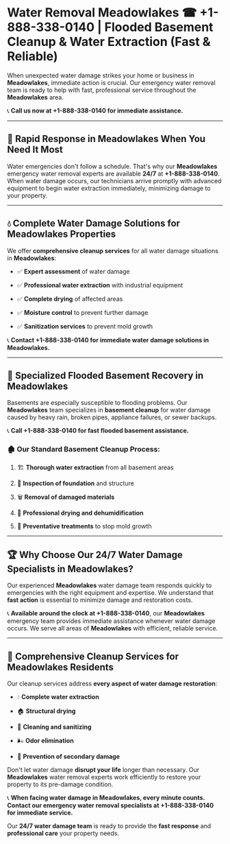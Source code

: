 # Water Removal Meadowlakes ☎ +1-888-338-0140 | Flooded Basement Cleanup & Water Extraction (Fast & Reliable)

When unexpected water damage strikes your home or business in **Meadowlakes**, immediate action is crucial. Our emergency water removal team is ready to help with fast, professional service throughout the **Meadowlakes** area. 

📞 **Call us now at +1-888-338-0140 for immediate assistance.**
---
## 🚀 Rapid Response in Meadowlakes When You Need It Most
Water emergencies don't follow a schedule. That's why our **Meadowlakes** emergency water removal experts are available **24/7** at **+1-888-338-0140**. When water damage occurs, our technicians arrive promptly with advanced equipment to begin water extraction immediately, minimizing damage to your property.
---
## 💧 Complete Water Damage Solutions for Meadowlakes Properties
We offer **comprehensive cleanup services** for all water damage situations in **Meadowlakes**:
- ✅ **Expert assessment** of water damage  
- ✅ **Professional water extraction** with industrial equipment  
- ✅ **Complete drying** of affected areas  
- ✅ **Moisture control** to prevent further damage  
- ✅ **Sanitization services** to prevent mold growth  
📞 **Contact +1-888-338-0140 for immediate water damage solutions in Meadowlakes.**
---
## 🌊 Specialized Flooded Basement Recovery in Meadowlakes
Basements are especially susceptible to flooding problems. Our **Meadowlakes** team specializes in **basement cleanup** for water damage caused by heavy rain, broken pipes, appliance failures, or sewer backups. 
📞 **Call +1-888-338-0140 for fast flooded basement assistance.**
### 🏚️ Our Standard Basement Cleanup Process:
1. 🏗️ **Thorough water extraction** from all basement areas  
2. 🔎 **Inspection of foundation** and structure  
3. 🗑️ **Removal of damaged materials**  
4. 💨 **Professional drying and dehumidification**  
5. 🚫 **Preventative treatments** to stop mold growth  
---
## 🏆 Why Choose Our 24/7 Water Damage Specialists in Meadowlakes?
Our experienced **Meadowlakes** water damage team responds quickly to emergencies with the right equipment and expertise. We understand that **fast action** is essential to minimize damage and restoration costs.
📞 **Available around the clock at +1-888-338-0140**, our **Meadowlakes** emergency team provides immediate assistance whenever water damage occurs. We serve all areas of **Meadowlakes** with efficient, reliable service.
---
## 🧹 Comprehensive Cleanup Services for Meadowlakes Residents
Our cleanup services address **every aspect of water damage restoration**:
- 💧 **Complete water extraction**  
- 🏠 **Structural drying**  
- 🧼 **Cleaning and sanitizing**  
- 🌬️ **Odor elimination**  
- 🚫 **Prevention of secondary damage**  
Don't let water damage **disrupt your life** longer than necessary. Our **Meadowlakes** water removal experts work efficiently to restore your property to its pre-damage condition.
📞 **When facing water damage in Meadowlakes, every minute counts. Contact our emergency water removal specialists at +1-888-338-0140 for immediate service.**
Our **24/7 water damage team** is ready to provide the **fast response** and **professional care** your property needs.
